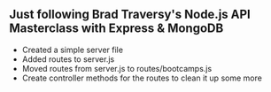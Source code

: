 ## Just following Brad Traversy's Node.js API Masterclass with Express & MongoDB

- Created a simple server file
- Added routes to server.js
- Moved routes from server.js to routes/bootcamps.js
- Create controller methods for the routes to clean it up some more
